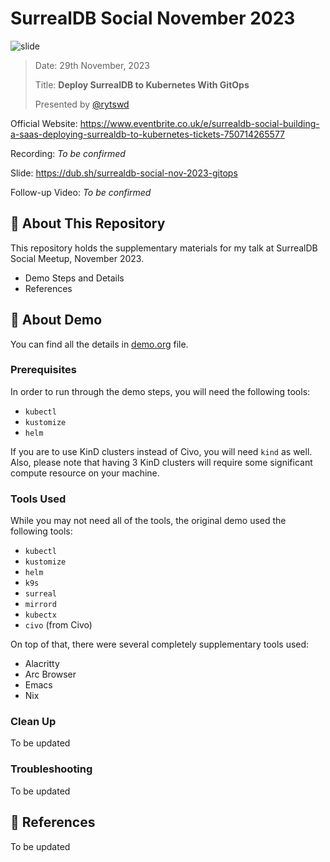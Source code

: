 # SurrealDB Social November 2023

![slide](https://github.com/rytswd/surrealdb-social-2023/assets/23435099/ffc6ad5e-bbf5-46e9-9218-6a93f5bc82b9)

> Date: 29th November, 2023
>
> Title: **Deploy SurrealDB to Kubernetes With GitOps**
>
> Presented by [@rytswd](https://github.com/rytswd)

Official Website:
https://www.eventbrite.co.uk/e/surrealdb-social-building-a-saas-deploying-surrealdb-to-kubernetes-tickets-750714265577

Recording: _To be confirmed_

Slide: https://dub.sh/surrealdb-social-nov-2023-gitops

Follow-up Video: _To be confirmed_

## 🌄 About This Repository

This repository holds the supplementary materials for my talk at SurrealDB
Social Meetup, November 2023.

- Demo Steps and Details
- References

## 🛝 About Demo

You can find all the details in [demo.org](demo.org) file.

### Prerequisites

In order to run through the demo steps, you will need the following tools:

- `kubectl`
- `kustomize`
- `helm`

If you are to use KinD clusters instead of Civo, you will need `kind` as well.
Also, please note that having 3 KinD clusters will require some significant
compute resource on your machine.

### Tools Used

While you may not need all of the tools, the original demo used the following
tools:

- `kubectl`
- `kustomize`
- `helm`
- `k9s`
- `surreal`
- `mirrord`
- `kubectx`
- `civo` (from Civo)

On top of that, there were several completely supplementary tools used:

- Alacritty
- Arc Browser
- Emacs
- Nix

### Clean Up

To be updated

### Troubleshooting

To be updated

## 🔎 References

To be updated
